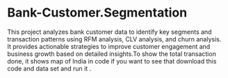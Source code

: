 # Bank-Customer.Segmentation

This project analyzes bank customer data to identify key segments and transaction patterns using RFM analysis, CLV analysis, and churn analysis. It provides actionable strategies to improve customer engagement and business growth based on detailed insights.To show the total transaction done, it shows map of India in code if you want to see that download this code and data set and run it .
